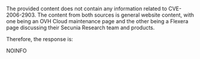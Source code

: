 The provided content does not contain any information related to CVE-2006-2903. The content from both sources is general website content, with one being an OVH Cloud maintenance page and the other being a Flexera page discussing their Secunia Research team and products.

Therefore, the response is:

NOINFO
